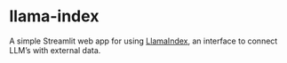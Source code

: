 # llama-index
A simple Streamlit web app for using [LlamaIndex](https://github.com/jerryjliu/llama_index), an interface to connect LLM’s with external data.

